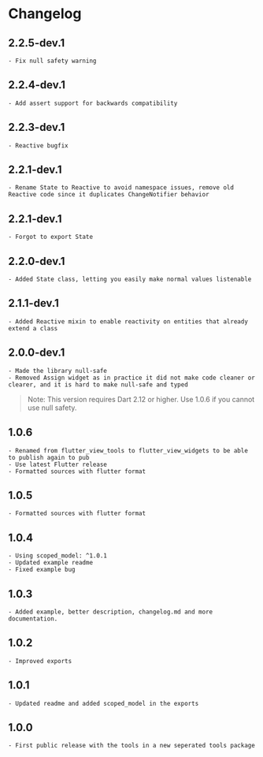 # Changelog

## 2.2.5-dev.1

	- Fix null safety warning

## 2.2.4-dev.1

	- Add assert support for backwards compatibility

## 2.2.3-dev.1

	- Reactive bugfix

## 2.2.1-dev.1

	- Rename State to Reactive to avoid namespace issues, remove old Reactive code since it duplicates ChangeNotifier behavior

## 2.2.1-dev.1

	- Forgot to export State

## 2.2.0-dev.1

	- Added State class, letting you easily make normal values listenable

## 2.1.1-dev.1

	- Added Reactive mixin to enable reactivity on entities that already extend a class

## 2.0.0-dev.1

	- Made the library null-safe
	- Removed Assign widget as in practice it did not make code cleaner or clearer, and it is hard to make null-safe and typed

> Note: This version requires Dart 2.12 or higher. Use 1.0.6 if you cannot use null safety.

## 1.0.6

	- Renamed from flutter_view_tools to flutter_view_widgets to be able to publish again to pub
	- Use latest Flutter release
	- Formatted sources with flutter format

## 1.0.5

	- Formatted sources with flutter format

## 1.0.4

	- Using scoped_model: ^1.0.1
	- Updated example readme
	- Fixed example bug

## 1.0.3

	- Added example, better description, changelog.md and more documentation.

## 1.0.2

	- Improved exports

## 1.0.1

	- Updated readme and added scoped_model in the exports

## 1.0.0

	- First public release with the tools in a new seperated tools package
